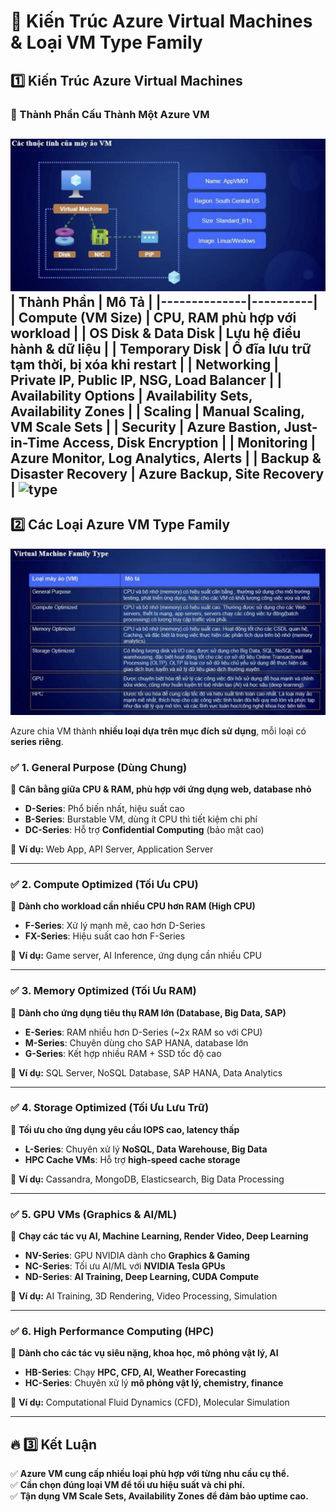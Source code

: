 # 🚀 Kiến Trúc Azure Virtual Machines & Loại VM Type Family  

## 1️⃣ Kiến Trúc Azure Virtual Machines  

### 🔹 Thành Phần Cấu Thành Một Azure VM 
![type](../assets/section7/VM1.png) 
| **Thành Phần** | **Mô Tả** |
|--------------|----------|
| **Compute (VM Size)** | CPU, RAM phù hợp với workload |
| **OS Disk & Data Disk** | Lưu hệ điều hành & dữ liệu |
| **Temporary Disk** | Ổ đĩa lưu trữ tạm thời, bị xóa khi restart |
| **Networking** | Private IP, Public IP, NSG, Load Balancer |
| **Availability Options** | Availability Sets, Availability Zones |
| **Scaling** | Manual Scaling, VM Scale Sets |
| **Security** | Azure Bastion, Just-in-Time Access, Disk Encryption |
| **Monitoring** | Azure Monitor, Log Analytics, Alerts |
| **Backup & Disaster Recovery** | Azure Backup, Site Recovery |
![type](../assets/section7/VM2.png) 
---

## 2️⃣ Các Loại **Azure VM Type Family**  
![type](../assets/section7/VM_type_family.png)

Azure chia VM thành **nhiều loại dựa trên mục đích sử dụng**, mỗi loại có **series riêng**.

### ✅ **1. General Purpose (Dùng Chung)**
📌 **Cân bằng giữa CPU & RAM, phù hợp với ứng dụng web, database nhỏ**  
- **D-Series**: Phổ biến nhất, hiệu suất cao  
- **B-Series**: Burstable VM, dùng ít CPU thì tiết kiệm chi phí  
- **DC-Series**: Hỗ trợ **Confidential Computing** (bảo mật cao)  

🔹 **Ví dụ:** Web App, API Server, Application Server  

---

### ✅ **2. Compute Optimized (Tối Ưu CPU)**
📌 **Dành cho workload cần nhiều CPU hơn RAM (High CPU)**  
- **F-Series**: Xử lý mạnh mẽ, cao hơn D-Series  
- **FX-Series**: Hiệu suất cao hơn F-Series  

🔹 **Ví dụ:** Game server, AI Inference, ứng dụng cần nhiều CPU  

---

### ✅ **3. Memory Optimized (Tối Ưu RAM)**
📌 **Dành cho ứng dụng tiêu thụ RAM lớn (Database, Big Data, SAP)**  
- **E-Series**: RAM nhiều hơn D-Series (~2x RAM so với CPU)  
- **M-Series**: Chuyên dùng cho SAP HANA, database lớn  
- **G-Series**: Kết hợp nhiều RAM + SSD tốc độ cao  

🔹 **Ví dụ:** SQL Server, NoSQL Database, SAP HANA, Data Analytics  

---

### ✅ **4. Storage Optimized (Tối Ưu Lưu Trữ)**
📌 **Tối ưu cho ứng dụng yêu cầu IOPS cao, latency thấp**  
- **L-Series**: Chuyên xử lý **NoSQL, Data Warehouse, Big Data**  
- **HPC Cache VMs**: Hỗ trợ **high-speed cache storage**  

🔹 **Ví dụ:** Cassandra, MongoDB, Elasticsearch, Big Data Processing  

---

### ✅ **5. GPU VMs (Graphics & AI/ML)**
📌 **Chạy các tác vụ AI, Machine Learning, Render Video, Deep Learning**  
- **NV-Series**: GPU NVIDIA dành cho **Graphics & Gaming**  
- **NC-Series**: Tối ưu AI/ML với **NVIDIA Tesla GPUs**  
- **ND-Series**: **AI Training, Deep Learning, CUDA Compute**  

🔹 **Ví dụ:** AI Training, 3D Rendering, Video Processing, Simulation  

---

### ✅ **6. High Performance Computing (HPC)**
📌 **Dành cho các tác vụ siêu nặng, khoa học, mô phỏng vật lý, AI**  
- **HB-Series**: Chạy **HPC, CFD, AI, Weather Forecasting**  
- **HC-Series**: Chuyên xử lý **mô phỏng vật lý, chemistry, finance**  

🔹 **Ví dụ:** Computational Fluid Dynamics (CFD), Molecular Simulation  

---


## 🔥 3️⃣ Kết Luận  

✅ **Azure VM cung cấp nhiều loại phù hợp với từng nhu cầu cụ thể.**  
✅ **Cần chọn đúng loại VM để tối ưu hiệu suất và chi phí.**  
✅ **Tận dụng VM Scale Sets, Availability Zones để đảm bảo uptime cao.**  
